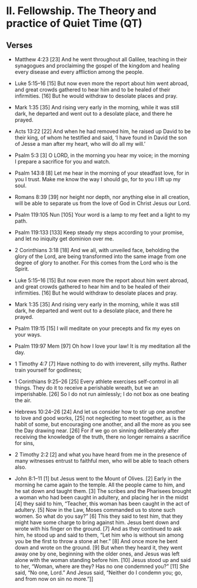 #  II. Fellowship. The Theory and practice of Quiet Time (QT)

## Verses
- Matthew 4:23   [23] And he went throughout all Galilee, teaching in their synagogues and proclaiming the gospel of the kingdom and healing every disease and every affliction among the people. 
- Luke 5:15–16   [15] But now even more the report about him went abroad, and great crowds gathered to hear him and to be healed of their infirmities. [16] But he would withdraw to desolate places and pray. 
- Mark 1:35   [35] And rising very early in the morning, while it was still dark, he departed and went out to a desolate place, and there he prayed. 
- Acts 13:22   [22] And when he had removed him, he raised up David to be their king, of whom he testified and said, ‘I have found in David the son of Jesse a man after my heart, who will do all my will.’ 
- Psalm 5:3     [3] O LORD, in the morning you hear my voice;
        in the morning I prepare a sacrifice for you and watch.
     
- Psalm 143:8     [8] Let me hear in the morning of your steadfast love,
        for in you I trust.
    Make me know the way I should go,
        for to you I lift up my soul.
     
- Romans 8:39   [39] nor height nor depth, nor anything else in all creation, will be able to separate us from the love of God in Christ Jesus our Lord. 
- Psalm 119:105 Nun     [105] Your word is a lamp to my feet
        and a light to my path.
     
- Psalm 119:133     [133] Keep steady my steps according to your promise,
        and let no iniquity get dominion over me.
     
- 2 Corinthians 3:18   [18] And we all, with unveiled face, beholding the glory of the Lord, are being transformed into the same image from one degree of glory to another. For this comes from the Lord who is the Spirit. 
- Luke 5:15–16   [15] But now even more the report about him went abroad, and great crowds gathered to hear him and to be healed of their infirmities. [16] But he would withdraw to desolate places and pray. 
- Mark 1:35   [35] And rising very early in the morning, while it was still dark, he departed and went out to a desolate place, and there he prayed. 
- Psalm 119:15     [15] I will meditate on your precepts
        and fix my eyes on your ways.
     
- Psalm 119:97 Mem     [97] Oh how I love your law!
        It is my meditation all the day.
     
- 1 Timothy 4:7   [7] Have nothing to do with irreverent, silly myths. Rather train yourself for godliness; 
- 1 Corinthians 9:25–26   [25] Every athlete exercises self-control in all things. They do it to receive a perishable wreath, but we an imperishable. [26] So I do not run aimlessly; I do not box as one beating the air. 
- Hebrews 10:24–26   [24] And let us consider how to stir up one another to love and good works, [25] not neglecting to meet together, as is the habit of some, but encouraging one another, and all the more as you see the Day drawing near.   [26] For if we go on sinning deliberately after receiving the knowledge of the truth, there no longer remains a sacrifice for sins, 
- 2 Timothy 2:2   [2] and what you have heard from me in the presence of many witnesses entrust to faithful men, who will be able to teach others also. 
- John 8:1–11   [1] but Jesus went to the Mount of Olives. [2] Early in the morning he came again to the temple. All the people came to him, and he sat down and taught them. [3] The scribes and the Pharisees brought a woman who had been caught in adultery, and placing her in the midst [4] they said to him, “Teacher, this woman has been caught in the act of adultery. [5] Now in the Law, Moses commanded us to stone such women. So what do you say?” [6] This they said to test him, that they might have some charge to bring against him. Jesus bent down and wrote with his finger on the ground. [7] And as they continued to ask him, he stood up and said to them, “Let him who is without sin among you be the first to throw a stone at her.” [8] And once more he bent down and wrote on the ground. [9] But when they heard it, they went away one by one, beginning with the older ones, and Jesus was left alone with the woman standing before him. [10] Jesus stood up and said to her, “Woman, where are they? Has no one condemned you?” [11] She said, “No one, Lord.” And Jesus said, “Neither do I condemn you; go, and from now on sin no more.”]] 
